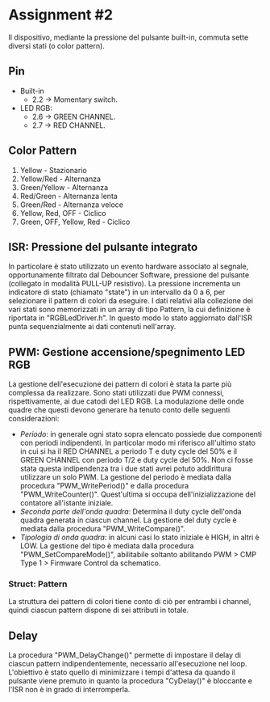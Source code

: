 # Assignment \#2

Il dispositivo, mediante la pressione del pulsante built-in, commuta sette diversi stati (o color pattern). 

## Pin

- Built-in
	- 2.2 → Momentary switch.
- LED RGB:
	- 2.6 → GREEN CHANNEL.
	- 2.7 → RED CHANNEL.

## Color Pattern

1. Yellow - Stazionario
1. Yellow/Red - Alternanza
1. Green/Yellow - Alternanza
1. Red/Green - Alternanza lenta
1. Green/Red - Alternanza veloce
1. Yellow, Red, OFF - Ciclico
1. Green, OFF, Yellow, Red - Ciclico


## ISR: Pressione del pulsante integrato

In particolare è stato utilizzato un evento hardware associato al segnale, opportunamente filtrato dal Debouncer Software, pressione del pulsante (collegato in modalità PULL-UP resistivo).
La pressione incrementa un indicatore di stato (chiamato "state") in un intervallo da 0 a 6, per selezionare il pattern di colori da eseguire.
I dati relativi alla collezione dei vari stati sono memorizzati in un array di tipo Pattern, la cui definizione è riportata in "RGBLedDriver.h".
In questo modo lo stato aggiornato dall'ISR punta sequenzialmente ai dati contenuti nell'array.

## PWM: Gestione accensione/spegnimento LED RGB

La gestione dell'esecuzione dei pattern di colori è stata la parte più complessa da realizzare.
Sono stati utilizzati due PWM connessi, rispettivamente, ai due catodi del LED RGB.
La modulazione delle onde quadre che questi devono generare ha tenuto conto delle seguenti considerazioni:

- _Periodo_: in generale ogni stato sopra elencato possiede due componenti con periodi indipendenti. In particolar modo mi riferisco all'ultimo stato in cui si ha il RED CHANNEL a periodo T e duty cycle del 50% e il GREEN CHANNEL con periodo T/2 e duty cycle del 50%. Non ci fosse stata questa indipendenza tra i due stati avrei potuto addirittura utilizzare un solo PWM. La gestione del periodo è mediata dalla procedura "PWM\_WritePeriod()" e dalla procedura "PWM\_WriteCounter()". Quest'ultima si occupa dell'inizializzazione del contatore all'istante iniziale.
- _Seconda parte dell'onda quadra_: Determina il duty cycle dell'onda quadra generata in ciascun channel. La gestione del duty cycle è mediata dalla procedura "PWM\_WriteCompare()".
- _Tipologia di onda quadra_: in alcuni casi lo stato iniziale è HIGH, in altri è LOW. La gestione del tipo è mediata dalla procedura "PWM\_SetCompareMode()", abilitabile soltanto abilitando PWM \> CMP Type 1 \> Firmware Control da schematico.

### Struct: Pattern

La struttura dei pattern di colori tiene conto di ciò per entrambi i channel, quindi ciascun pattern dispone di sei attributi in totale.

## Delay

La procedura "PWM\_DelayChange()" permette di impostare il delay di ciascun pattern indipendentemente, necessario all'esecuzione nel loop.
L'obiettivo è stato quello di minimizzare i tempi d'attesa da quando il pulsante viene premuto in quanto la procedura "CyDelay()" è bloccante e l'ISR non è in grado di interromperla.
